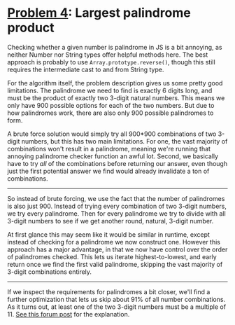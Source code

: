 # [Problem 4](https://projecteuler.net/problem=4): Largest palindrome product

Checking whether a given number is palindrome in JS is a bit annoying, as neither Number nor String types offer helpful methods here.
The best approach is probably to use `Array.prototype.reverse()`, though this still requires the intermediate cast to and from String type.

For the algorithm itself, the problem description gives us some pretty good limitations.
The palindrome we need to find is exactly 6 digits long, and must be the product of exactly two 3-digit natural numbers.
This means we only have 900 possible options for each of the two numbers.
But due to how palindromes work, there are also only 900 possible palindromes to form.

A brute force solution would simply try all 900*900 combinations of two 3-digit numbers, but this has two main limitations.
For one, the vast majority of combinations won't result in a palindrome, meaning we're running that annoying palindrome checker function an awful lot.
Second, we basically have to try *all* of the combinations before returning our answer, even though just the first potential answer we find would already invalidate a ton of combinations.

---

So instead of brute forcing, we use the fact that the number of palindromes is also just 900.
Instead of trying every combination of two 3-digit numbers, we try every palindrome.
Then for every palindrome we try to divide with all 3-digit numbers to see if we get another round, natural, 3-digit number.

At first glance this may seem like it would be similar in runtime, except instead of checking for a palindrome we now construct one.
However this approach has a major advantage, in that we now have control over the order of palindromes checked.
This lets us iterate highest-to-lowest, and early return once we find the first valid palindrome, skipping the vast majority of 3-digit combinations entirely.

---

If we inspect the requirements for palindromes a bit closer, we'll find a further optimization that lets us skip about 91% of all number combinations.
As it turns out, at least one of the two 3-digit numbers must be a multiple of 11.
[See this forum post](https://projecteuler.net/thread=4#1211) for the explanation.
